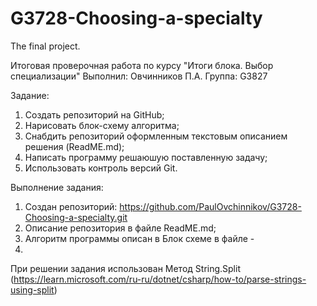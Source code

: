 # G3728-Choosing-a-specialty
The final project.

Итоговая проверочная работа по курсу "Итоги блока. Выбор специализации"
Выполнил: Овчинников П.А.
Группа: G3827

Задание:
1. Создать репозиторий на GitHub;
2. Нарисовать блок-схему алгоритма;
3. Снабдить репозиторий оформленным текстовым описанием решения (ReadME.md);
4. Написать программу решаюшую поставленную задачу;
5. Использовать контроль версий Git.




Выполнение задания:
1. Создан репозиторий: https://github.com/PaulOvchinnikov/G3728-Choosing-a-specialty.git
2. Описание репозитория в файле ReadME.md;
3. Алгоритм программы описан в Блок схеме в файле - 
4. 

При решении задания использован Метод String.Split  (https://learn.microsoft.com/ru-ru/dotnet/csharp/how-to/parse-strings-using-split)